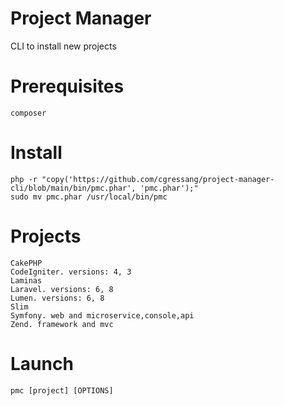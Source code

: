 # Project Manager

CLI to install new projects

# Prerequisites

    composer

# Install

    php -r "copy('https://github.com/cgressang/project-manager-cli/blob/main/bin/pmc.phar', 'pmc.phar');"
    sudo mv pmc.phar /usr/local/bin/pmc

# Projects

    CakePHP
    CodeIgniter. versions: 4, 3
    Laminas
    Laravel. versions: 6, 8
    Lumen. versions: 6, 8
    Slim
    Symfony. web and microservice,console,api
    Zend. framework and mvc

# Launch

    pmc [project] [OPTIONS]

